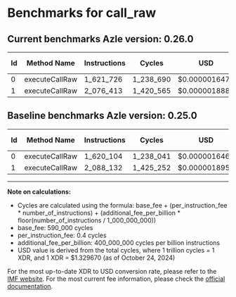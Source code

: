 # Benchmarks for call_raw

## Current benchmarks Azle version: 0.26.0

| Id  | Method Name    | Instructions | Cycles    | USD           | USD/Million Calls | Change                             |
| --- | -------------- | ------------ | --------- | ------------- | ----------------- | ---------------------------------- |
| 0   | executeCallRaw | 1_621_726    | 1_238_690 | $0.0000016470 | $1.64             | <font color="red">+1_622</font>    |
| 1   | executeCallRaw | 2_076_413    | 1_420_565 | $0.0000018889 | $1.88             | <font color="green">-11_719</font> |

## Baseline benchmarks Azle version: 0.25.0

| Id  | Method Name    | Instructions | Cycles    | USD           | USD/Million Calls |
| --- | -------------- | ------------ | --------- | ------------- | ----------------- |
| 0   | executeCallRaw | 1_620_104    | 1_238_041 | $0.0000016462 | $1.64             |
| 1   | executeCallRaw | 2_088_132    | 1_425_252 | $0.0000018951 | $1.89             |

---

**Note on calculations:**

- Cycles are calculated using the formula: base_fee + (per_instruction_fee \* number_of_instructions) + (additional_fee_per_billion \* floor(number_of_instructions / 1_000_000_000))
- base_fee: 590_000 cycles
- per_instruction_fee: 0.4 cycles
- additional_fee_per_billion: 400_000_000 cycles per billion instructions
- USD value is derived from the total cycles, where 1 trillion cycles = 1 XDR, and 1 XDR = $1.329670 (as of October 24, 2024)

For the most up-to-date XDR to USD conversion rate, please refer to the [IMF website](https://www.imf.org/external/np/fin/data/rms_sdrv.aspx).
For the most current fee information, please check the [official documentation](https://internetcomputer.org/docs/current/developer-docs/gas-cost#execution).
